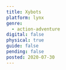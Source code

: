 ```yaml
---
title: Xybots
platform: lynx
genre:
  - action-adventure
digital: false
physical: true
guide: false
pending: false
posted: 2020-07-30
---
```

